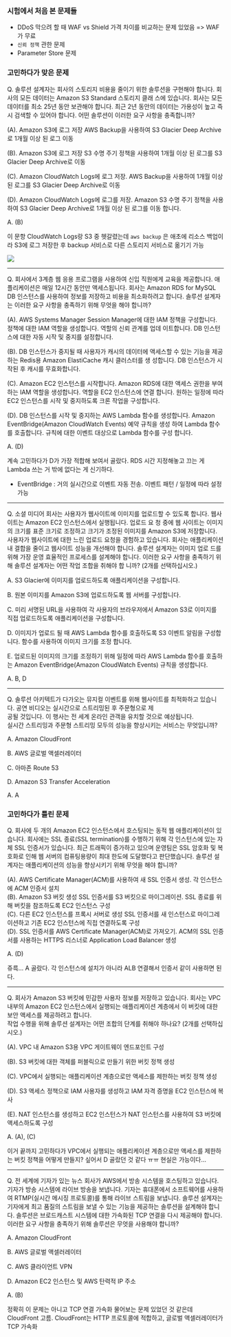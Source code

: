 ### 시험에서 처음 본 문제들
- DDoS 막으려 할 때 WAF vs Shield 가격 차이를 비교하는 문제 있었음 => WAF 가 무료
- `신뢰 정책` 관한 문제
- Parameter Store 문제

### 고민하다가 맞은 문제
Q. 솔루션 설계자는 회사의 스토리지 비용을 줄이기 위한 솔루션을 구현해야 합니다. 회사의 모든 데이터는 Amazon S3 Standard 스토리지 클래 스에 있습니다. 회사는 모든 데이터를 최소 25년 동안 보관해야 합니다. 최근 2년 동안의 데이터는 가용성이 높고 즉시 검색할 수 있어야 합니다. 어떤 솔루션이 이러한 요구 사항을 충족합니까?

(A). Amazon S3에 로그 저장 AWS Backup을 사용하여 S3 Glacier Deep Archive로 1개월 이상 된 로그 이동 

(B). Amazon S3에 로그 저장 S3 수명 주기 정책을 사용하여 1개월 이상 된 로그를 S3 Glacier Deep Archive로 이동 

(C). Amazon CloudWatch Logs에 로그 저장. AWS Backup을 사용하여 1개월 이상 된 로그를 S3 Glacier Deep Archive로 이동 

(D). Amazon CloudWatch Logs에 로그를 저장. Amazon S3 수명 주기 정책을 사용하여 S3 Glacier Deep Archive로 1개월 이상 된 로그를 이동 합니다.

A. (B)

이 문항 CloudWatch Logs랑 S3 중 헷갈렸는데 `aws backup` 은 애초에 리소스 백업이라 S3에 로그 저장한 후 backup 서비스로 다른 스토리지 서비스로 옮기기 가능

![](https://i.imgur.com/tQY1cqO.png)

---

Q. 회사에서 3계층 웹 응용 프로그램을 사용하여 신입 직원에게 교육을 제공합니다. 애플리케이션은 매일 12시간 동안만 액세스됩니다. 회사는 Amazon RDS for MySQL DB 인스턴스를 사용하여 정보를 저장하고 비용을 최소화하려고 합니다. 솔루션 설계자는 이러한 요구 사항을 충족하기 위해 무엇을 해야 합니까?

(A). AWS Systems Manager Session Manager에 대한 IAM 정책을 구성합니다. 정책에 대한 IAM 역할을 생성합니다. 역할의 신뢰 관계를 업데 이트합니다. DB 인스턴스에 대한 자동 시작 및 중지를 설정합니다. 

(B). DB 인스턴스가 중지될 때 사용자가 캐시의 데이터에 액세스할 수 있는 기능을 제공하는 Redis용 Amazon ElastiCache 캐시 클러스터를 생 성합니다. DB 인스턴스가 시작된 후 캐시를 무효화합니다. 

(C). Amazon EC2 인스턴스를 시작합니다. Amazon RDS에 대한 액세스 권한을 부여하는 IAM 역할을 생성합니다. 역할을 EC2 인스턴스에 연결 합니다. 원하는 일정에 따라 EC2 인스턴스를 시작 및 중지하도록 크론 작업을 구성합니다. 

(D). DB 인스턴스를 시작 및 중지하는 AWS Lambda 함수를 생성합니다. Amazon EventBridge(Amazon CloudWatch Events) 예약 규칙을 생성 하여 Lambda 함수를 호출합니다. 규칙에 대한 이벤트 대상으로 Lambda 함수를 구성 합니다.

A. (D)

계속 고민하다가 D가 가장 적합해 보여서 골랐다. RDS 시간 지정해놓고 끄는 게 Lambda 쓰는 거 밖에 없다는 게 신기하다.

- EventBridge : 거의 실시간으로 이벤트 자동 전송. 이벤트 패턴 / 일정에 따라 설정 가능

---

Q. 소셜 미디어 회사는 사용자가 웹사이트에 이미지를 업로드할 수 있도록 합니다. 웹사이트는 Amazon EC2 인스턴스에서 실행됩니다. 업로드 요 청 중에 웹 사이트는 이미지의 크기를 표준 크기로 조정하고 크기가 조정된 이미지를 Amazon S3에 저장합니다. 사용자가 웹사이트에 대한 느린 업로드 요청을 경험하고 있습니다. 회사는 애플리케이션 내 결합을 줄이고 웹사이트 성능을 개선해야 합니다. 솔루션 설계자는 이미지 업로 드를 위해 가장 운영 효율적인 프로세스를 설계해야 합니다. 이러한 요구 사항을 충족하기 위해 솔루션 설계자는 어떤 작업 조합을 취해야 합 니까? (2개를 선택하십시오.)

A. S3 Glacier에 이미지를 업로드하도록 애플리케이션을 구성합니다.  
  
B. 원본 이미지를 Amazon S3에 업로드하도록 웹 서버를 구성합니다.  
  
C. 미리 서명된 URL을 사용하여 각 사용자의 브라우저에서 Amazon S3로 이미지를 직접 업로드하도록 애플리케이션을 구성합니다.  
  
D. 이미지가 업로드 될 때 AWS Lambda 함수를 호출하도록 S3 이벤트 알림을 구성합니다. 함수를 사용하여 이미지 크기를 조정 합니다.  
  
E. 업로드된 이미지의 크기를 조정하기 위해 일정에 따라 AWS Lambda 함수를 호출하는 Amazon EventBridge(Amazon CloudWatch Events) 규칙을 생성합니다.

A. B, D

---

Q. 솔루션 아키텍트가 다가오는 뮤지컬 이벤트를 위해 웹사이트를 최적화하고 있습니다. 공연 비디오는 실시간으로 스트리밍된 후 주문형으로 제  
공될 것입니다. 이 행사는 전 세계 온라인 관객을 유치할 것으로 예상됩니다.  
실시간 스트리밍과 주문형 스트리밍 모두의 성능을 향상시키는 서비스는 무엇입니까?  

A. Amazon CloudFront  

B. AWS 글로벌 액셀러레이터  

C. 아마존 Route 53  

D. Amazon S3 Transfer Acceleration

A. A


### 고민하다가 틀린 문제

Q. 회사에 두 개의 Amazon EC2 인스턴스에서 호스팅되는 동적 웹 애플리케이션이 있습니다. 회사에는 SSL 종료(SSL termination)를 수행하기 위해 각 인스턴스에 있는 자체 SSL 인증서가 있습니다. 최근 트래픽이 증가하고 있으며 운영팀은 SSL 암호화 및 복호화로 인해 웹 서버의 컴퓨팅용량이 최대 한도에 도달했다고 판단했습니다. 솔루션 설계자는 애플리케이션의 성능을 향상시키기 위해 무엇을 해야 합니까?

(A). AWS Certificate Manager(ACM)를 사용하여 새 SSL 인증서 생성. 각 인스턴스에 ACM 인증서 설치  
(B). Amazon S3 버킷 생성 SSL 인증서를 S3 버킷으로 마이그레이션. SSL 종료를 위해 버킷을 참조하도록 EC2 인스턴스 구성  
(C). 다른 EC2 인스턴스를 프록시 서버로 생성 SSL 인증서를 새 인스턴스로 마이그레이션하고 기존 EC2 인스턴스에 직접 연결하도록 구성  
(D). SSL 인증서를 AWS Certificate Manager(ACM)로 가져오기. ACM의 SSL 인증서를 사용하는 HTTPS 리스너로 Application Load Balancer 생성

A. (D)

쥬륵... A 골랐다. 각 인스턴스에 설치가 아니라 ALB 연결해서 인증서 같이 사용하면 된다.

---

Q. 회사가 Amazon S3 버킷에 민감한 사용자 정보를 저장하고 있습니다. 회사는 VPC 내부의 Amazon EC2 인스턴스에서 실행되는 애플리케이션  계층에서 이 버킷에 대한 보안 액세스를 제공하려고 합니다.  
작업 수행을 위해 솔루션 설계자는 어떤 조합의 단계를 취해야 하나요? (2개를 선택하십시오.)

(A). VPC 내 Amazon S3용 VPC 게이트웨이 엔드포인트 구성  

(B). S3 버킷에 대한 객체를 퍼블릭으로 만들기 위한 버킷 정책 생성  

(C). VPC에서 실행되는 애플리케이션 계층으로만 액세스를 제한하는 버킷 정책 생성  

(D). S3 액세스 정책으로 IAM 사용자를 생성하고 IAM 자격 증명을 EC2 인스턴스에 복사  

(E). NAT 인스턴스를 생성하고 EC2 인스턴스가 NAT 인스턴스를 사용하여 S3 버킷에 액세스하도록 구성

A. (A), (C)

이거 끝까지 고민하다가 VPC에서 실행되는 애플리케이션 계층으로만 액세스를 제한하는 버킷 정책을 어떻게 만들지? 싶어서 D 골랐던 것 같다 ㅠㅠ 현실은 가능이다...

---

Q. 전 세계에 기자가 있는 뉴스 회사가 AWS에서 방송 시스템을 호스팅하고 있습니다. 기자가 방송 시스템에 라이브 방송을 보냅니다. 기자는 휴대폰에서 소프트웨어를 사용하여 RTMP(실시간 메시징 프로토콜)를 통해 라이브 스트림을 보냅니다. 솔루션 설계자는 기자에게 최고 품질의 스트림을 보낼 수 있는 기능을 제공하는 솔루션을 설계해야 합니다. 솔루션은 브로드캐스트 시스템에 대한 가속화된 TCP 연결을 다시 제공해야 합니다.  
이러한 요구 사항을 충족하기 위해 솔루션은 무엇을 사용해야 합니까?

A. Amazon CloudFront  
  
B. AWS 글로벌 액셀러레이터  
  
C. AWS 클라이언트 VPN  
  
D. Amazon EC2 인스턴스 및 AWS 탄력적 IP 주소

A. (B)

정확히 이 문제는 아니고 TCP 연결 가속화 물어보는 문제 있었던 것 같은데 CloudFront 고름. CloudFront는 HTTP 프로토콜에 적합하고, 글로벌 액셀러레이터가 TCP 가속화
<!--stackedit_data:
eyJoaXN0b3J5IjpbNTc1OTc2NTI2LC0xNzYxNDY5MDgsMzY5OT
MyMDAyLDIxNjI1MjYyLC0xNzMyMzg0NjA2LC0xOTc5NDU4MzUw
LC0xMjYyNjU1NDA1LC0yNjE2OTQ4XX0=
-->